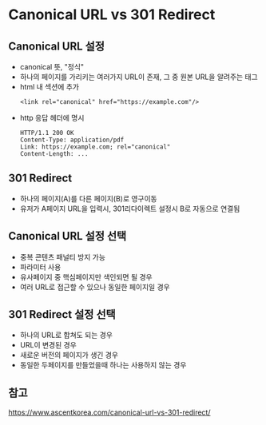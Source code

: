 # Canonical URL vs 301 Redirect

## Canonical URL 설정
- canonical 뜻, "정식"
- 하나의 페이지를 가리키는 여러가지 URL이 존재, 그 중 원본 URL을 알려주는 태그
- html 내 <head> 섹션에 추가
  ```
  <link rel="canonical" href="https://example.com"/>
  ```
- http 응답 헤더에 명시
  ```
  HTTP/1.1 200 OK
  Content-Type: application/pdf
  Link: https://example.com; rel="canonical"
  Content-Length: ...
  ```

## 301 Redirect
- 하나의 페이지(A)를 다른 페이지(B)로 영구이동
- 유저가 A페이지 URL을 입력시, 301리다이렉트 설정시 B로 자동으로 연결됨

## Canonical URL 설정 선택
- 중복 콘텐츠 패널티 방지 가능
- 파라미터 사용
- 유사페이지 중 핵심페이지만 색인되면 될 경우
- 여러 URL로 접근할 수 있으나 동일한 페이지일 경우

## 301 Redirect 설정 선택 
- 하나의 URL로 합쳐도 되는 경우
- URL이 변경된 경우
- 새로운 버전의 페이지가 생긴 경우
- 동일한 두페이지를 만들었을때 하나는 사용하지 않는 경우
  
## 참고
https://www.ascentkorea.com/canonical-url-vs-301-redirect/

